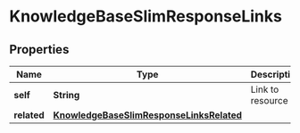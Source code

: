 

# KnowledgeBaseSlimResponseLinks


## Properties

| Name | Type | Description | Notes |
|------------ | ------------- | ------------- | -------------|
|**self** | **String** | Link to resource |  [optional] |
|**related** | [**KnowledgeBaseSlimResponseLinksRelated**](KnowledgeBaseSlimResponseLinksRelated.md) |  |  [optional] |



